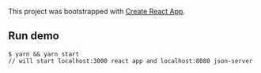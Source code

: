 This project was bootstrapped with [Create React App](https://github.com/facebook/create-react-app).

## Run demo

```
$ yarn && yarn start
// will start localhost:3000 react app and localhost:8080 json-server
```
